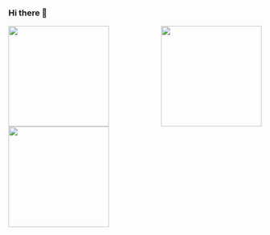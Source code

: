 ### Hi there 👋
<img align='left' src='https://github.com/mayankchaudhary26/Cool-Readme-ideas/blob/master/data/octocat/boxertocat_octodex.jpg' width='200"'>
<img align='right' src='https://github.com/mayankchaudhary26/Cool-Readme-ideas/blob/master/data/octocat/baracktocat.jpg' width='200"'>
<img align='center' src='https://github.com/mayankchaudhary26/Cool-Readme-ideas/blob/master/data/octocat/xtocat.jpg' width='200"'>
<br>
<br>
<br>
<br>
<br>
<br>
<!--
**sshubhamkumarr/sshubhamkumarr** is a ✨ _special_ ✨ repository because its `README.md` (this file) appears on your GitHub profile.

Here are some ideas to get you started:

- 🔭 I’m currently working on ...
- 🌱 I’m currently learning ...
- 👯 I’m looking to collaborate on ...
- 🤔 I’m looking for help with ...
- 💬 Ask me about ...
- 📫 How to reach me: ...
- 😄 Pronouns: ...
- ⚡ Fun fact: ...
-->
